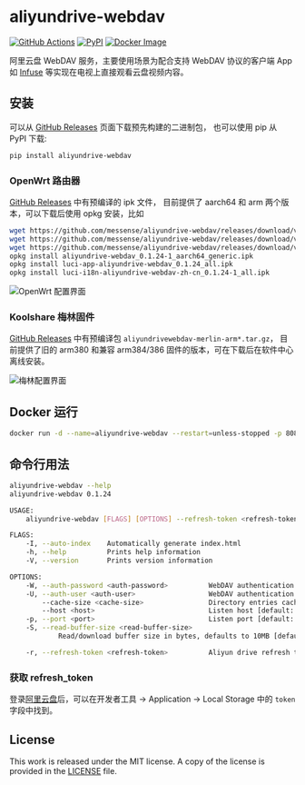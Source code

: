 # aliyundrive-webdav

[![GitHub Actions](https://github.com/messense/aliyundrive-webdav/workflows/CI/badge.svg)](https://github.com/messense/aliyundrive-webdav/actions?query=workflow%3ACI)
[![PyPI](https://img.shields.io/pypi/v/aliyundrive-webdav.svg)](https://pypi.org/project/aliyundrive-webdav)
[![Docker Image](https://img.shields.io/docker/pulls/messense/aliyundrive-webdav.svg?maxAge=2592000)](https://hub.docker.com/r/messense/aliyundrive-webdav/)

阿里云盘 WebDAV 服务，主要使用场景为配合支持 WebDAV 协议的客户端 App
如 [Infuse](https://firecore.com/infuse) 等实现在电视上直接观看云盘视频内容。

## 安装

可以从 [GitHub Releases](https://github.com/messense/aliyundrive-webdav/releases) 页面下载预先构建的二进制包，
也可以使用 pip 从 PyPI 下载:

```bash
pip install aliyundrive-webdav
```

### OpenWrt 路由器

[GitHub Releases](https://github.com/messense/aliyundrive-webdav/releases) 中有预编译的 ipk 文件，
目前提供了 aarch64 和 arm 两个版本，可以下载后使用 opkg 安装，比如

```bash
wget https://github.com/messense/aliyundrive-webdav/releases/download/v0.1.24/aliyundrive-webdav_0.1.24-1_aarch64_generic.ipk
wget https://github.com/messense/aliyundrive-webdav/releases/download/v0.1.24/luci-app-aliyundrive-webdav_0.1.24_all.ipk
wget https://github.com/messense/aliyundrive-webdav/releases/download/v0.1.24/luci-i18n-aliyundrive-webdav-zh-cn_0.1.24-1_all.ipk
opkg install aliyundrive-webdav_0.1.24-1_aarch64_generic.ipk
opkg install luci-app-aliyundrive-webdav_0.1.24_all.ipk
opkg install luci-i18n-aliyundrive-webdav-zh-cn_0.1.24-1_all.ipk
```

![OpenWrt 配置界面](./doc/openwrt.png)

### Koolshare 梅林固件

[GitHub Releases](https://github.com/messense/aliyundrive-webdav/releases) 中有预编译包 `aliyundrivewebdav-merlin-arm*.tar.gz`，
目前提供了旧的 arm380 和兼容 arm384/386 固件的版本，可在下载后在软件中心离线安装。

![梅林配置界面](./doc/merlin.png)

## Docker 运行

```bash
docker run -d --name=aliyundrive-webdav --restart=unless-stopped -p 8080:8080 -e REFRESH_TOKEN='refresh token' messense/aliyundrive-webdav
```

## 命令行用法

```bash
aliyundrive-webdav --help
aliyundrive-webdav 0.1.24

USAGE:
    aliyundrive-webdav [FLAGS] [OPTIONS] --refresh-token <refresh-token>

FLAGS:
    -I, --auto-index    Automatically generate index.html
    -h, --help          Prints help information
    -V, --version       Prints version information

OPTIONS:
    -W, --auth-password <auth-password>          WebDAV authentication password [env: WEBDAV_AUTH_PASSWORD=]
    -U, --auth-user <auth-user>                  WebDAV authentication username [env: WEBDAV_AUTH_USER=]
        --cache-size <cache-size>                Directory entries cache size [default: 1000]
        --host <host>                            Listen host [default: 127.0.0.1]
    -p, --port <port>                            Listen port [default: 8080]
    -S, --read-buffer-size <read-buffer-size>
            Read/download buffer size in bytes, defaults to 10MB [default: 10485760]

    -r, --refresh-token <refresh-token>          Aliyun drive refresh token [env: REFRESH_TOKEN=]
```

### 获取 refresh_token

登录[阿里云盘](https://www.aliyundrive.com/drive/)后，可以在开发者工具 ->
Application -> Local Storage 中的 `token` 字段中找到。

## License

This work is released under the MIT license. A copy of the license is provided in the [LICENSE](./LICENSE) file.
